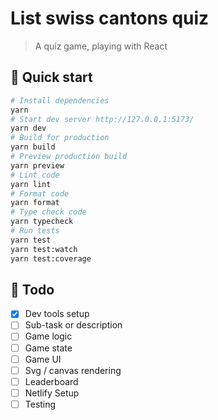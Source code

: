 # List swiss cantons quiz

> A quiz game, playing with React

## :rocket: Quick start

```bash
# Install dependencies
yarn
# Start dev server http://127.0.0.1:5173/
yarn dev
# Build for production
yarn build
# Preview production build
yarn preview
# Lint code
yarn lint
# Format code
yarn format
# Type check code
yarn typecheck
# Run tests
yarn test
yarn test:watch
yarn test:coverage
```

## :memo: Todo

- [x] Dev tools setup
- [ ] Sub-task or description
- [ ] Game logic
- [ ] Game state
- [ ] Game UI
- [ ] Svg / canvas rendering
- [ ] Leaderboard
- [ ] Netlify Setup
- [ ] Testing
